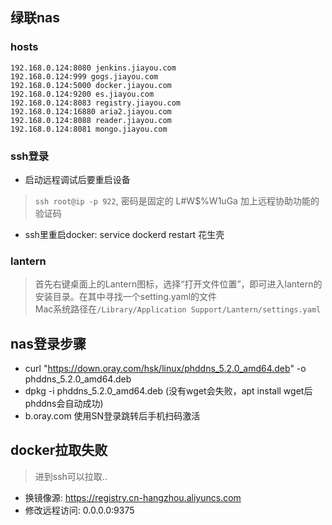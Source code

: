## 绿联nas

### hosts
```
192.168.0.124:8080 jenkins.jiayou.com
192.168.0.124:999 gogs.jiayou.com
192.168.0.124:5000 docker.jiayou.com
192.168.0.124:9200 es.jiayou.com
192.168.0.124:8083 registry.jiayou.com
192.168.0.124:16880 aria2.jiayou.com
192.168.0.124:8088 reader.jiayou.com
192.168.0.124:8081 mongo.jiayou.com
```

### ssh登录
- 启动远程调试后要重启设备
> `ssh root@ip -p 922`, 密码是固定的 L#W$%W1uGa 加上远程协助功能的验证码
- ssh里重启docker: service dockerd restart
花生壳

### lantern
> 首先右键桌面上的Lantern图标，选择“打开文件位置”，即可进入lantern的安装目录。在其中寻找一个setting.yaml的文件 \
> Mac系统路径在`/Library/Application Support/Lantern/settings.yaml`

## nas登录步骤
- curl "https://down.oray.com/hsk/linux/phddns_5.2.0_amd64.deb" -o phddns_5.2.0_amd64.deb
- dpkg -i phddns_5.2.0_amd64.deb  (没有wget会失败，apt install wget后phddns会自动成功)
- b.oray.com 使用SN登录跳转后手机扫码激活
## docker拉取失败
> 进到ssh可以拉取..
- 换镜像源: https://registry.cn-hangzhou.aliyuncs.com
- 修改远程访问: 0.0.0.0:9375
